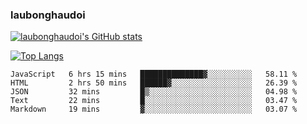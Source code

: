 ### laubonghaudoi

[![laubonghaudoi's GitHub stats](https://github-readme-stats.vercel.app/api?username=laubonghaudoi&count_private=true&show_icons=true)](https://github.com/laubonghaudoi/github-readme-stats)

[![Top Langs](https://github-readme-stats.vercel.app/api/top-langs/?username=laubonghaudoi&layout=compact)](https://github.com/laubonghaudoi/github-readme-stats)

<!--START_SECTION:waka-->
```text
JavaScript   6 hrs 15 mins   ██████████████▓░░░░░░░░░░   58.11 % 
HTML         2 hrs 50 mins   ██████▓░░░░░░░░░░░░░░░░░░   26.39 % 
JSON         32 mins         █▒░░░░░░░░░░░░░░░░░░░░░░░   04.98 % 
Text         22 mins         █░░░░░░░░░░░░░░░░░░░░░░░░   03.47 % 
Markdown     19 mins         ▓░░░░░░░░░░░░░░░░░░░░░░░░   03.07 % 
```
<!--END_SECTION:waka-->
